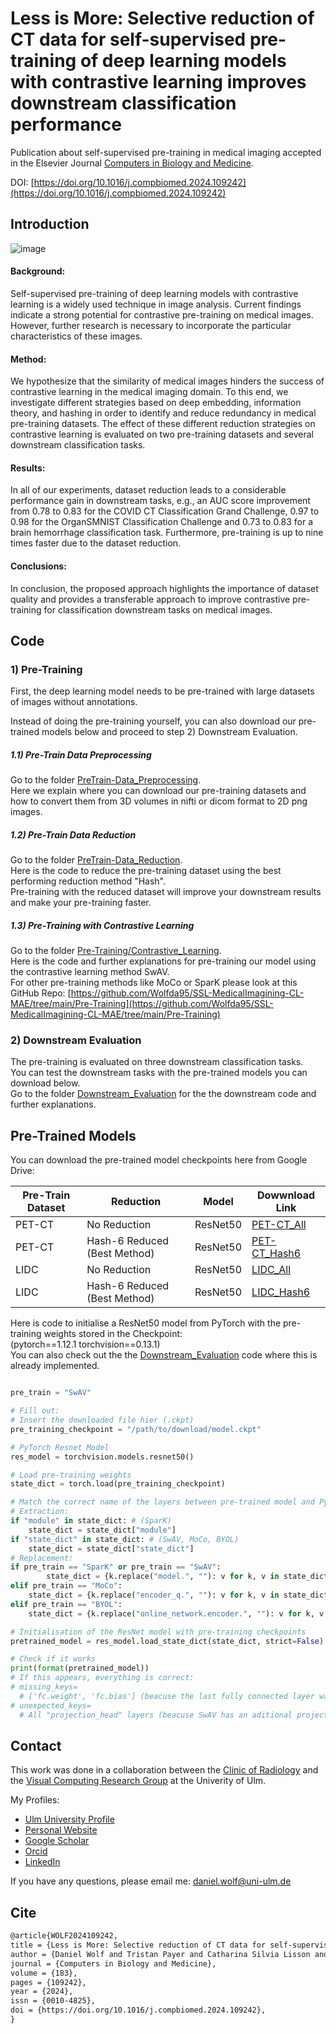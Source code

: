 # Less is More: Selective reduction of CT data for self-supervised pre-training of deep learning models with contrastive learning improves downstream classification performance

Publication about self-supervised pre-training in medical imaging accepted in the Elsevier Journal [Computers in Biology and Medicine](https://www.sciencedirect.com/journal/computers-in-biology-and-medicine). 

DOI: [https://doi.org/10.1016/j.compbiomed.2024.109242](https://doi.org/10.1016/j.compbiomed.2024.109242)

## Introduction
![image](https://github.com/user-attachments/assets/445bc797-62b9-472f-8173-518c0e042d86)

#### Background:
Self-supervised pre-training of deep learning models with contrastive learning is a widely used technique in image analysis. Current findings indicate a strong potential for contrastive pre-training on medical images. However, further research is necessary to incorporate the particular characteristics of these images.
#### Method:
We hypothesize that the similarity of medical images hinders the success of contrastive learning in the medical imaging domain. To this end, we investigate different strategies based on deep embedding, information theory, and hashing in order to identify and reduce redundancy in medical pre-training datasets. The effect of these different reduction strategies on contrastive learning is evaluated on two pre-training datasets and several downstream classification tasks.
#### Results:
In all of our experiments, dataset reduction leads to a considerable performance gain in downstream tasks, e.g., an AUC score improvement from 0.78 to 0.83 for the COVID CT Classification Grand Challenge, 0.97 to 0.98 for the OrganSMNIST Classification Challenge and 0.73 to 0.83 for a brain hemorrhage classification task. Furthermore, pre-training is up to nine times faster due to the dataset reduction.
#### Conclusions:
In conclusion, the proposed approach highlights the importance of dataset quality and provides a transferable approach to improve contrastive pre-training for classification downstream tasks on medical images.

## Code 

### 1) Pre-Training
First, the deep learning model needs to be pre-trained with large datasets of images without annotations. 

Instead of doing the pre-training yourself, you can also download our pre-trained models below and proceed to step 2) Downstream Evaluation.  

##### 1.1) Pre-Train Data Preprocessing
Go to the folder [PreTrain-Data_Preprocessing](https://github.com/Wolfda95/Less_is_More/tree/main/PreTrain-Data_Preprocessing). \
Here we explain where you can download our pre-training datasets and how to convert them from 3D volumes in nifti or dicom format to 2D png images.

##### 1.2) Pre-Train Data Reduction
Go to the folder [PreTrain-Data_Reduction](https://github.com/Wolfda95/Less_is_More/tree/main/PreTrain-Data_Reduction). \
Here is the code to reduce the pre-training dataset using the best performing reduction method "Hash". \
Pre-training with the reduced dataset will improve your downstream results and make your pre-training faster. 

##### 1.3) Pre-Training with Contrastive Learning
Go to the folder [Pre-Training/Contrastive_Learning](https://github.com/Wolfda95/Less_is_More/tree/main/Pre-Training/Contrastive_Learning). \
Here is the code and further explanations for pre-training our model using the contrastive learning method SwAV.  
For other pre-training methods like MoCo or SparK please look at this GitHub Repo: [https://github.com/Wolfda95/SSL-MedicalImagining-CL-MAE/tree/main/Pre-Training](https://github.com/Wolfda95/SSL-MedicalImagining-CL-MAE/tree/main/Pre-Training)

### 2) Downstream Evaluation
The pre-training is evaluated on three downstream classification tasks. \
You can test the downstream tasks with the pre-trained models you can download below. \
Go to the folder [Downstream_Evaluation](https://github.com/Wolfda95/Less_is_More/tree/main/Downstream_Evaluation) for the the downstream code and further explanations.

## Pre-Trained Models 
You can download the pre-trained model checkpoints here from Google Drive:


| Pre-Train Dataset  | Reduction                    | Model       |Dowwnload Link |
| ------------------ | ---------------------------- |------------ | ------------  |
| PET-CT             | No Reduction                 | ResNet50    |[PET-CT_All](https://drive.google.com/uc?export=download&id=12APs6cLRc9techxEK-ABeIfvkO8Yj1hI)              |
| PET-CT             | Hash-6 Reduced (Best Method) | ResNet50    |[PET-CT_Hash6](https://drive.google.com/uc?export=download&id=1fXz7fKgYsqlknlnx78tmtOy_QAMOoX8Y)               |
| LIDC               | No Reduction                 | ResNet50    |[LIDC_All](https://drive.google.com/uc?export=download&id=1IOAFPFjQiQfCbGSunaTeNzrCCEFKqJR9)            | 
| LIDC               | Hash-6 Reduced (Best Method) | ResNet50    |[LIDC_Hash6](https://drive.google.com/uc?export=download&id=1cFK4cMv30TGWiiu9L1pO5b-DTu2x_m3w)               |


Here is code to initialise a ResNet50 model from PyTorch with the pre-training weights stored in the Checkpoint:  \
(pytorch==1.12.1 torchvision==0.13.1) \
You can also check out the the [Downstream_Evaluation](https://github.com/Wolfda95/Less_is_More/tree/main/Downstream_Evaluation) code where this is already implemented.

```python

pre_train = "SwAV"

# Fill out: 
# Insert the downloaded file hier (.ckpt) 
pre_training_checkpoint = "/path/to/download/model.ckpt"

# PyTorch Resnet Model
res_model = torchvision.models.resnet50()

# Load pre-training weights
state_dict = torch.load(pre_training_checkpoint)

# Match the correct name of the layers between pre-trained model and PyTorch ResNet
# Extraction:
if "module" in state_dict: # (SparK)
    state_dict = state_dict["module"] 
if "state_dict" in state_dict: # (SwAV, MoCo, BYOL) 
    state_dict = state_dict["state_dict"]
# Replacement: 
if pre_train == "SparK" or pre_train == "SwAV":
        state_dict = {k.replace("model.", ""): v for k, v in state_dict.items()}  
elif pre_train == "MoCo":
    state_dict = {k.replace("encoder_q.", ""): v for k, v in state_dict.items()} 
elif pre_train == "BYOL":
    state_dict = {k.replace("online_network.encoder.", ""): v for k, v in state_dict.items()}

# Initialisation of the ResNet model with pre-training checkpoints
pretrained_model = res_model.load_state_dict(state_dict, strict=False)

# Check if it works
print(format(pretrained_model))
# If this appears, everything is correct: 
# missing_keys=
  # ['fc.weight', 'fc.bias'] (beacuse the last fully connected layer was not pre-trained) 
# unexpected_keys= 
  # All "projection_head" layers (beacuse SwAV has an aditional projection head for the online clustering) 
```

## Contact
This work was done in a collaboration between the [Clinic of Radiology](https://www.uniklinik-ulm.de/radiologie-diagnostische-und-interventionelle.html) and the [Visual Computing Research Group](https://viscom.uni-ulm.de/) at the Univerity of Ulm.

My Profiles: 
- [Ulm University Profile](https://viscom.uni-ulm.de/members/daniel-wolf/)
- [Personal Website](https://wolfda95.github.io/)
- [Google Scholar](https://scholar.google.de/citations?hl=de&user=vqKsXwgAAAAJ)
- [Orcid](https://orcid.org/0000-0002-8584-5189)
- [LinkedIn](https://www.linkedin.com/in/wolf-daniel/)

If you have any questions, please email me:
[daniel.wolf@uni-ulm.de](mailto:daniel.wolf@uni-ulm.de)

## Cite
```latex
@article{WOLF2024109242,
title = {Less is More: Selective reduction of CT data for self-supervised pre-training of deep learning models with contrastive learning improves downstream classification performance},
author = {Daniel Wolf and Tristan Payer and Catharina Silvia Lisson and Christoph Gerhard Lisson and Meinrad Beer and Michael Götz and Timo Ropinski},
journal = {Computers in Biology and Medicine},
volume = {183},
pages = {109242},
year = {2024},
issn = {0010-4825},
doi = {https://doi.org/10.1016/j.compbiomed.2024.109242},
}
```
